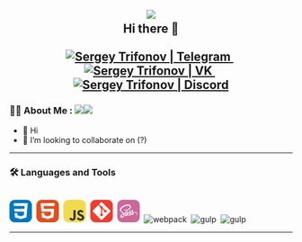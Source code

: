 <h2 align="center">
<div id="header" align="center">
    <img src="https://media.giphy.com/media/MdA16VIoXKKxNE8Stk/giphy.gif" width="300"/>
</div>
Hi there 👋
</br>
</br>
<div id="header" align="center">
    <a href="#">
        <img alt="Sergey Trifonov | Telegram" width="44px" src="https://www.svgrepo.com/show/354443/telegram.svg" />
    </a>&nbsp;
    <a href="https://vk.com/id743421277">
        <img alt="Sergey Trifonov | VK" width="44px" src="https://www.svgrepo.com/show/331634/vk-v2.svg" />
    </a>&nbsp;
    <a href="#">
       <img alt="Sergey Trifonov | Discord" width="44px" src="https://www.svgrepo.com/show/331368/discord-v2.svg" />
    </a>
</div>
</h2>

### :man_technologist: About Me : <img src="https://little.kylerconway.com/images/golang-what.gif" width="200"><img src="https://intro.rustbridge.com/img/ferris.gif" width="200">

- 👋 Hi<br>
- 💞️ I’m looking to collaborate on (?)<br>
---

### :hammer_and_wrench: Languages and Tools

</br>
<div>
<!--   <img src="https://raw.githubusercontent.com/tandpfun/skill-icons/d1c752b99bb25a0e5aa363bae1db2809173ee966/icons/TypeScript.svg" title="ts" alt="ts" width="40" height="40"/>&nbsp;
  <img src="https://raw.githubusercontent.com/tandpfun/skill-icons/a50fa57465e82a1147fa512fb3d64cc5902df578/icons/React-Dark.svg" title="React" alt="React" width="40" height="40"/>&nbsp;
  <img src="https://raw.githubusercontent.com/tandpfun/skill-icons/a50fa57465e82a1147fa512fb3d64cc5902df578/icons/Redux.svg" title="Redux" alt="Redux " width="40" height="40"/>&nbsp; -->
  <img src="https://raw.githubusercontent.com/tandpfun/skill-icons/a50fa57465e82a1147fa512fb3d64cc5902df578/icons/CSS.svg"  title="CSS3" alt="CSS" width="40" height="40"/>&nbsp;
  <img src="https://raw.githubusercontent.com/tandpfun/skill-icons/a50fa57465e82a1147fa512fb3d64cc5902df578/icons/HTML.svg" title="HTML5" alt="HTML" width="40" height="40"/>&nbsp;
  <img src="https://raw.githubusercontent.com/tandpfun/skill-icons/a50fa57465e82a1147fa512fb3d64cc5902df578/icons/JavaScript.svg" title="JavaScript" alt="JavaScript" width="40" height="40"/>&nbsp;
<!--   <img src="https://raw.githubusercontent.com/tandpfun/skill-icons/a50fa57465e82a1147fa512fb3d64cc5902df578/icons/NodeJS-Dark.svg" title="NodeJS" alt="NodeJS" width="40" height="40"/>&nbsp; -->
  <img src="https://raw.githubusercontent.com/tandpfun/skill-icons/a50fa57465e82a1147fa512fb3d64cc5902df578/icons/Git.svg" title="Git" **alt="Git" width="40" height="40"/>&nbsp;
<img src="https://raw.githubusercontent.com/tandpfun/skill-icons/a50fa57465e82a1147fa512fb3d64cc5902df578/icons/Sass.svg" title="SASS"**alt="SASS" width="40" height="40"/>&nbsp;
<!-- <img src="https://raw.githubusercontent.com/tandpfun/skill-icons/d1c752b99bb25a0e5aa363bae1db2809173ee966/icons/Vite-Dark.svg" title="vite" alt="vite" width="40" height="40"/>&nbsp; -->
  <img src="https://www.svgrepo.com/show/354552/webpack.svg" title="webpack" alt="webpack" width="40" height="40"/>&nbsp;
  <img src="https://www.svgrepo.com/show/373652/gulp.svg" title="gulp" alt="gulp" width="40" height="40"/>&nbsp;
  <img src="https://www.svgrepo.com/show/452242/jquery.svg" title="gulp" alt="gulp" width="40" height="40"/>&nbsp;
</div>

---

<!---
P1xelST/P1xelST is a ✨ special ✨ repository because its `README.md` (this file) appears on your GitHub profile.
You can click the Preview link to take a look at your changes.
--->
